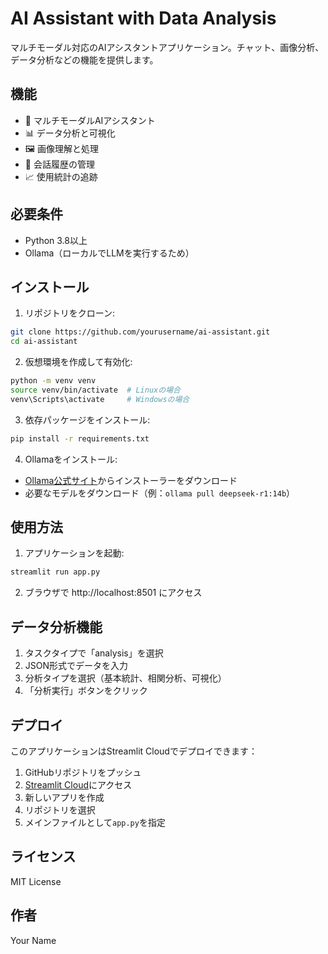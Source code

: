 # AI Assistant with Data Analysis

マルチモーダル対応のAIアシスタントアプリケーション。チャット、画像分析、データ分析などの機能を提供します。

## 機能

- 🤖 マルチモーダルAIアシスタント
- 📊 データ分析と可視化
- 🖼️ 画像理解と処理
- 📝 会話履歴の管理
- 📈 使用統計の追跡

## 必要条件

- Python 3.8以上
- Ollama（ローカルでLLMを実行するため）

## インストール

1. リポジトリをクローン:
```bash
git clone https://github.com/yourusername/ai-assistant.git
cd ai-assistant
```

2. 仮想環境を作成して有効化:
```bash
python -m venv venv
source venv/bin/activate  # Linuxの場合
venv\Scripts\activate     # Windowsの場合
```

3. 依存パッケージをインストール:
```bash
pip install -r requirements.txt
```

4. Ollamaをインストール:
- [Ollama公式サイト](https://ollama.ai/)からインストーラーをダウンロード
- 必要なモデルをダウンロード（例：`ollama pull deepseek-r1:14b`）

## 使用方法

1. アプリケーションを起動:
```bash
streamlit run app.py
```

2. ブラウザで http://localhost:8501 にアクセス

## データ分析機能

1. タスクタイプで「analysis」を選択
2. JSON形式でデータを入力
3. 分析タイプを選択（基本統計、相関分析、可視化）
4. 「分析実行」ボタンをクリック

## デプロイ

このアプリケーションはStreamlit Cloudでデプロイできます：

1. GitHubリポジトリをプッシュ
2. [Streamlit Cloud](https://streamlit.io/cloud)にアクセス
3. 新しいアプリを作成
4. リポジトリを選択
5. メインファイルとして`app.py`を指定

## ライセンス

MIT License

## 作者

Your Name 